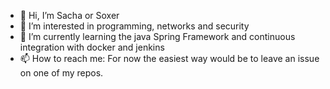 - 👋 Hi, I’m Sacha or Soxer
- 👀 I’m interested in programming, networks and security
- 🌱 I’m currently learning the java Spring Framework and continuous integration with docker and jenkins
- 📫 How to reach me: For now the easiest way would be to leave an issue on one of my repos.

<!---
SoxerL/SoxerL is a ✨ special ✨ repository because its `README.md` (this file) appears on your GitHub profile.
You can click the Preview link to take a look at your changes.
--->

